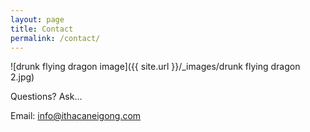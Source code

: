 ```yaml
---
layout: page
title: Contact
permalink: /contact/
---
```


![drunk flying dragon image]({{ site.url }}/_images/drunk flying dragon 2.jpg)

Questions? Ask…

Email: [info@ithacaneigong.com](mailto:info@ithacaneigong.com)

